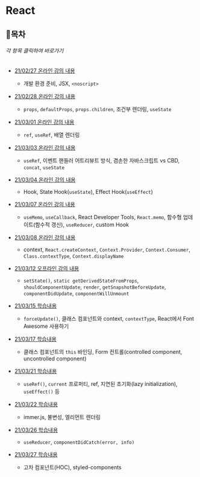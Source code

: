 
# React
## 📌목차
###### 각 항목 클릭하여 바로가기

- [21/02/27 온라인 강의 내용](https://github.com/ahnanne/TIL/tree/main/react/210227)

  - 개발 환경 준비, JSX, `<noscript>`

- [21/02/28 온라인 강의 내용](https://github.com/ahnanne/TIL/tree/main/react/210228)

  - `props`, `defaultProps`, `props.children`, 조건부 렌더링, `useState`


- [21/03/01 온라인 강의 내용](https://github.com/ahnanne/TIL/tree/main/react/210301)

  - `ref`, `useRef`, 배열 렌더링

- [21/03/03 온라인 강의 내용](https://github.com/ahnanne/TIL/tree/main/react/210303)

  - `useRef`, 이벤트 핸들러 어트리뷰트 방식, 겸손한 자바스크립트 vs CBD, `concat`, `useState`

- [21/03/04 온라인 강의 내용](https://github.com/ahnanne/TIL/tree/main/react/210304)

  - Hook, State Hook(`useState`), Effect Hook(`useEffect`)

- [21/03/07 온라인 강의 내용](https://github.com/ahnanne/TIL/tree/main/react/210307)

  - `useMemo`, `useCallback`, React Developer Tools, `React.memo`, 함수형 업데이트(함수적 갱신), `useReducer`, custom Hook

- [21/03/08 온라인 강의 내용](https://github.com/ahnanne/TIL/tree/main/react/210308)

  - context, `React.createContext`, `Context.Provider`, `Context.Consumer`, `Class.contextType`, `Context.displayName`

- [21/03/12 오프라인 강의 내용](https://github.com/ahnanne/TIL/tree/main/react/210312)

  - `setState()`, `static getDerivedStateFromProps`, `shouldComponentUpdate`, `render`, `getSnapshotBeforeUpdate`, `componentDidUpdate`, `componentWillUnmount`

- [21/03/15 학습내용](https://github.com/ahnanne/TIL/tree/main/react/210315)

  - `forceUpdate()`, 클래스 컴포넌트와 context, `contextType`, React에서 Font Awesome 사용하기

- [21/03/17 학습내용](https://github.com/ahnanne/TIL/tree/main/react/210317)

  - 클래스 컴포넌트의 `this` 바인딩, Form 컨트롤(controlled component, uncontrolled component)

- [21/03/21 학습내용](https://github.com/ahnanne/TIL/tree/main/react/210321)

  - `useRef()`, `current` 프로퍼티, ref, 지연된 초기화(lazy initialization), `useEffect()` 등

- [21/03/22 학습내용](https://github.com/ahnanne/TIL/tree/main/react/210322)

  - immer.js, 불변성, 엘리먼트 렌더링

- [21/03/26 학습내용](https://github.com/ahnanne/TIL/tree/main/react/210326)

  - `useReducer`, `componentDidCatch(error, info)`
  
- [21/03/27 학습내용](https://github.com/ahnanne/TIL/tree/main/react/210327)

  - 고차 컴포넌트(HOC), styled-components

